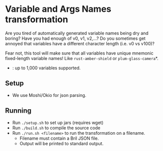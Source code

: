 # Variable and Args Names transformation

Are you tired of automatically generated variable names being dry and boring?
Have you had enough of v0, v1, v2,...?
Do you sometimes get annoyed that variables have a different character length (i.e. v0 vs v100)?

Fear not, this tool will make sure that all variables have unique mnemonic fixed-length variable names! Like `rust-amber-shield` or `plum-glass-camera`*.


* : up to 1,000 variables supported. 

## Setup
* We use Moshi/Okio for json parsing.

## Running
* Run `./setup.sh` to set up jars (requires wget)
* Run `./build.sh` to compile the source code
* Run `./run.sh <filename>` to run the transformation on a filename.
    * Filename must contain a Bril JSON file.
    * Output will be printed to standard output.

